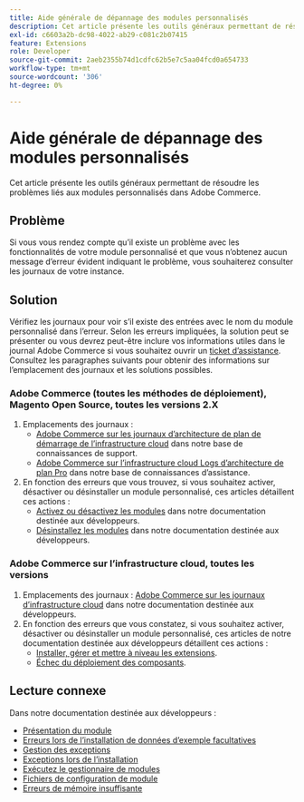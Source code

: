 ```yaml
---
title: Aide générale de dépannage des modules personnalisés
description: Cet article présente les outils généraux permettant de résoudre les problèmes liés aux modules personnalisés dans Adobe Commerce.
exl-id: c6603a2b-dc98-4022-ab29-c081c2b07415
feature: Extensions
role: Developer
source-git-commit: 2aeb2355b74d1cdfc62b5e7c5aa04fcd0a654733
workflow-type: tm+mt
source-wordcount: '306'
ht-degree: 0%

---
```


# Aide générale de dépannage des modules personnalisés

Cet article présente les outils généraux permettant de résoudre les problèmes liés aux modules personnalisés dans Adobe Commerce.

## Problème

Si vous vous rendez compte qu’il existe un problème avec les fonctionnalités de votre module personnalisé et que vous n’obtenez aucun message d’erreur évident indiquant le problème, vous souhaiterez consulter les journaux de votre instance.

## Solution

Vérifiez les journaux pour voir s’il existe des entrées avec le nom du module personnalisé dans l’erreur.  Selon les erreurs impliquées, la solution peut se présenter ou vous devrez peut-être inclure vos informations utiles dans le journal Adobe Commerce si vous souhaitez ouvrir un [ticket d’assistance](/help/help-center-guide/help-center/magento-help-center-user-guide.md#submit-ticket). Consultez les paragraphes suivants pour obtenir des informations sur l’emplacement des journaux et les solutions possibles.

### Adobe Commerce (toutes les méthodes de déploiement), Magento Open Source, toutes les versions 2.X

1. Emplacements des journaux :
   * [Adobe Commerce sur les journaux d’architecture de plan de démarrage de l’infrastructure cloud](/help/how-to/general/log-locations-directories-for-starter-plan.md) dans notre base de connaissances de support.
   * [Adobe Commerce sur l’infrastructure cloud Logs d’architecture de plan Pro](/help/how-to/general/log-locations-directories-for-pro-plan-integration-staging-production.md) dans notre base de connaissances d’assistance.
1. En fonction des erreurs que vous trouvez, si vous souhaitez activer, désactiver ou désinstaller un module personnalisé, ces articles détaillent ces actions :
   * [Activez ou désactivez les modules](https://experienceleague.adobe.com/en/docs/commerce-operations/installation-guide/tutorials/manage-modules) dans notre documentation destinée aux développeurs.
   * [Désinstallez les modules](https://experienceleague.adobe.com/en/docs/commerce-operations/installation-guide/tutorials/uninstall-modules) dans notre documentation destinée aux développeurs.

### Adobe Commerce sur l’infrastructure cloud, toutes les versions

1. Emplacements des journaux : [Adobe Commerce sur les journaux d’infrastructure cloud](https://experienceleague.adobe.com/en/docs/commerce-cloud-service/user-guide/develop/test/log-locations) dans notre documentation destinée aux développeurs.
1. En fonction des erreurs que vous constatez, si vous souhaitez activer, désactiver ou désinstaller un module personnalisé, ces articles de notre documentation destinée aux développeurs détaillent ces actions :
   * [Installer, gérer et mettre à niveau les extensions](https://experienceleague.adobe.com/en/docs/commerce-cloud-service/user-guide/configure-store/extensions).
   * [Échec du déploiement des composants](https://experienceleague.adobe.com/en/docs/commerce-cloud-service/user-guide/develop/deploy/recover-failed-deployment).

## Lecture connexe

Dans notre documentation destinée aux développeurs :

* [Présentation du module](https://developer.adobe.com/commerce/php/architecture/modules/overview/)
* [Erreurs lors de l’installation de données d’exemple facultatives](https://experienceleague.adobe.com/en/docs/commerce-knowledge-base/kb/troubleshooting/installation-and-upgrade/errors-installing-optional-sample-data)
* [Gestion des exceptions](https://developer.adobe.com/commerce/webapi/graphql/develop/exceptions/)
* [Exceptions lors de l’installation](https://experienceleague.adobe.com/en/docs/commerce-knowledge-base/kb/troubleshooting/installation-and-upgrade/exceptions-during-installation)
* [Exécutez le gestionnaire de modules](https://experienceleague.adobe.com/en/docs/commerce-operations/upgrade-guide/prepare/prerequisites)
* [ Fichiers de configuration de module](https://experienceleague.adobe.com/en/docs/commerce-operations/configuration-guide/files/module-files)
* [Erreurs de mémoire insuffisante](https://experienceleague.adobe.com/en/docs/commerce-knowledge-base/kb/troubleshooting/installation-and-upgrade/out-of-memory-error-during-install-or-upgrade)

